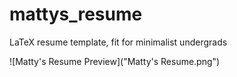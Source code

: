 # mattys_resume
LaTeX  resume template, fit for minimalist undergrads

![Matty's Resume Preview]("Matty's Resume.png")
